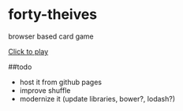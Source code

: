# forty-theives
browser based card game

[Click to play](http://cdn.rawgit.com/kmc059000/forty-theives/master/fortythieves.html)


##todo
* host it from github pages
* improve shuffle
* modernize it (update libraries, bower?, lodash?)

